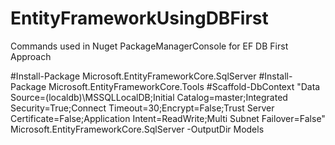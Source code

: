 # EntityFrameworkUsingDBFirst
Commands used in Nuget PackageManagerConsole for EF DB First Approach

#Install-Package Microsoft.EntityFrameworkCore.SqlServer
#Install-Package Microsoft.EntityFrameworkCore.Tools
#Scaffold-DbContext "Data Source=(localdb)\MSSQLLocalDB;Initial Catalog=master;Integrated Security=True;Connect Timeout=30;Encrypt=False;Trust Server Certificate=False;Application Intent=ReadWrite;Multi Subnet Failover=False" Microsoft.EntityFrameworkCore.SqlServer -OutputDir Models
